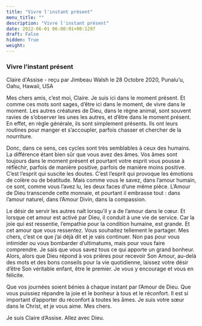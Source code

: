 ```yaml
---
title: "Vivre l'instant présent"
menu_title: ""
description: "Vivre l'instant présent"
date: 2022-06-01 06:00:01+00:1297
draft: False
hidden: True
weight:
---
```

### Vivre l'instant présent

Claire d'Assise - reçu par Jimbeau Walsh le 28 Octobre 2020, Punalu’u, Oahu, Hawaii, USA

Mes chers amis, c’est moi, Claire. Je suis ici dans le moment présent. Et comme ces mots sont sages, d’être ici dans le moment, de vivre dans le moment. Les autres créatures de Dieu, dans le règne animal, sont souvent ravies de s’observer les unes les autres, et d’être dans le moment présent. En effet, en règle générale, ils sont simplement présents. Ils ont leurs routines pour manger et s’accoupler, parfois chasser et chercher de la nourriture.

Donc, dans ce sens, ces cycles sont très semblables à ceux des humains. La différence étant bien sûr que vous avez des âmes. Vos âmes sont toujours dans le moment présent et pourtant votre esprit vous pousse à réfléchir, parfois de manière positive, parfois de manière moins positive. C’est l’esprit qui suscite les doutes. C’est l’esprit qui provoque les émotions de colère ou de béatitude. Mais comme vous le savez, dans l’amour humain, ce sont, comme vous l’avez lu, les deux faces d’une même pièce. L’Amour de Dieu transcende cette monnaie, et pourtant il embrasse tout : dans l’amour naturel, dans l’Amour Divin, dans la compassion.

Le désir de servir les autres naît lorsqu’il y a de l’amour dans le cœur. Et lorsque cet amour est activé par Dieu, il conduit à une vie de service. Car la joie qui est ressentie, l’empathie pour la condition humaine, est grande. Et cet amour que vous ressentez. Vous souhaitez tellement le partager. Mes chers, c’est ce que j’ai déjà dit et je vais continuer. Non pas pour vous intimider ou vous bombarder d’ultimatums, mais pour vous faire comprendre. Je sais que vous savez tous ce qui apporte un grand bonheur. Alors, alors que Dieu répond à vos prières pour recevoir Son Amour, au-delà des mots et des bons conseils pour la vie quotidienne, laissez votre désir d’être Son véritable enfant, être le premier. Je vous y encourage et vous en félicite.

Que vos journées soient bénies à chaque instant par l’Amour de Dieu. Que vous puissiez répandre la joie et le bonheur à tous et le réconfort. Il est si important d’apporter du réconfort à toutes les âmes. Je suis votre sœur dans le Christ, et je vous aime. Mes chers.

Je suis Claire d’Assise. Allez avec Dieu.

